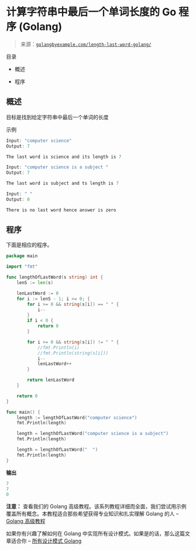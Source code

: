 <!--yml

类别：未分类

日期：2024-10-13 06:48:29

-->

# 计算字符串中最后一个单词长度的 Go 程序 (Golang)

> 来源：[`golangbyexample.com/length-last-word-golang/`](https://golangbyexample.com/length-last-word-golang/)

目录

+   概述

+   程序

## **概述**

目标是找到给定字符串中最后一个单词的长度

示例

```go
Input: "computer science"
Output: 7

The last word is science and its length is 7

Input: "computer science is a subject "
Output: 7

The last word is subject and ts length is 7

Input: " "
Output: 0

There is no last word hence answer is zero
```

## **程序**

下面是相应的程序。

```go
package main

import "fmt"

func lengthOfLastWord(s string) int {
	lenS := len(s)

	lenLastWord := 0
	for i := lenS - 1; i >= 0; {
		for i >= 0 && string(s[i]) == " " {
			i--
		}
		if i < 0 {
			return 0
		}

		for i >= 0 && string(s[i]) != " " {
			//fmt.Println(i)
			//fmt.Println(string(s[i]))
			i--
			lenLastWord++
		}

		return lenLastWord
	}

	return 0
}

func main() {
	length := lengthOfLastWord("computer science")
	fmt.Println(length)

	length = lengthOfLastWord("computer science is a subject")
	fmt.Println(length)

	length = lengthOfLastWord("  ")
	fmt.Println(length)
}
```

**输出**

```go
7
7
0
```

**注意：** 查看我们的 Golang 高级教程。该系列教程详细而全面，我们尝试用示例覆盖所有概念。本教程适合那些希望获得专业知识和扎实理解 Golang 的人 – [Golang 高级教程](https://golangbyexample.com/golang-comprehensive-tutorial/)

如果你有兴趣了解如何在 Golang 中实现所有设计模式。如果是的话，那么这篇文章适合你 – [所有设计模式 Golang](https://golangbyexample.com/all-design-patterns-golang/)


